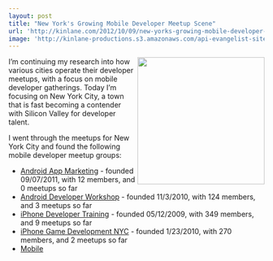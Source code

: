 ```yaml
---
layout: post
title: "New York's Growing Mobile Developer Meetup Scene"
url: 'http://kinlane.com/2012/10/09/new-yorks-growing-mobile-developer-meetup-scene/'
image: 'http://kinlane-productions.s3.amazonaws.com/api-evangelist-site/blog/meetup_logo.gif'
---
```


[<img class="c1" src="https://s3.amazonaws.com/kinlane-productions/meetup/meetup_logo.gif" alt="" width="250" align="right" />][1]

I’m continuing my research into how various cities operate their developer meetups, with a focus on mobile developer gatherings. Today I’m focusing on New York City, a town that is fast becoming a contender with Silicon Valley for developer talent.

I went through the meetups for New York City and found the following mobile developer meetup groups:

  * [Android App Marketing][2] \- founded 09/07/2011, with 12 members, and 0 meetups so far
  * [Android Developer Workshop][3] \- founded 11/3/2010, with 124 members, and 3 meetups so far
  * [iPhone Developer Training][4] \- founded 05/12/2009, with 349 members, and 9 meetups so far
  * [iPhone Game Development NYC][5] \- founded 1/23/2010, with 270 members, and 2 meetups so far
  * [Mobile ][6]

   [1]: http://www.meetup.com/ (Meetup)
   [2]: http://www.meetup.com/sellmoreapps/
   [3]: http://www.meetup.com/The-Android-Developer-Workshop-Meetup/
   [4]: http://www.meetup.com/iPhoneDeveloper/
   [5]: http://www.meetup.com/iPhone-Game-Development-NYC/
   [6]: http://www.meetup.com/Mobile-NYC/

